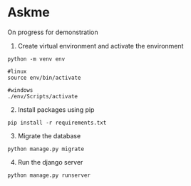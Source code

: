 # Askme

On progress
for demonstration

1. Create virtual environment and activate the environment

```
python -m venv env

#linux
source env/bin/activate

#windows
./env/Scripts/activate
```

2. Install packages using pip

```
pip install -r requirements.txt
```

3. Migrate the database
```
python manage.py migrate
```

4. Run the django server
```
python manage.py runserver
```




